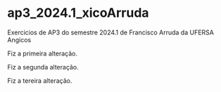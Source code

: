 # ap3_2024.1_xicoArruda
 Exercicios de AP3 do semestre 2024.1 de Francisco Arruda da UFERSA Angicos

Fiz a primeira alteração.

Fiz a segunda alteração.

Fiz a tereira alteração.
